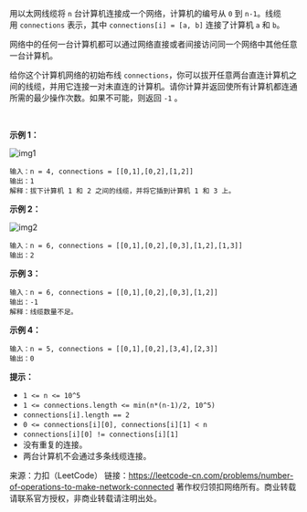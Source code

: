 用以太网线缆将 ```n``` 台计算机连接成一个网络，计算机的编号从 ```0``` 到 ```n-1```。线缆用 ```connections``` 表示，其中 ```connections[i] = [a, b]``` 连接了计算机 ```a``` 和 ```b```。

网络中的任何一台计算机都可以通过网络直接或者间接访问同一个网络中其他任意一台计算机。

给你这个计算机网络的初始布线 ```connections```，你可以拔开任意两台直连计算机之间的线缆，并用它连接一对未直连的计算机。请你计算并返回使所有计算机都连通所需的最少操作次数。如果不可能，则返回 ```-1``` 。 

 

**示例 1：**

![img1](https://github.com/Zhenghao-Liu/LeetCode_problem-and-solution/tree/master/1319.连通网络的操作次数/1319_1.png)
```
输入：n = 4, connections = [[0,1],[0,2],[1,2]]
输出：1
解释：拔下计算机 1 和 2 之间的线缆，并将它插到计算机 1 和 3 上。
```
**示例 2：**

![img2](https://github.com/Zhenghao-Liu/LeetCode_problem-and-solution/tree/master/1319.连通网络的操作次数/1319_2.png)
```
输入：n = 6, connections = [[0,1],[0,2],[0,3],[1,2],[1,3]]
输出：2
```
**示例 3：**
```
输入：n = 6, connections = [[0,1],[0,2],[0,3],[1,2]]
输出：-1
解释：线缆数量不足。
```
**示例 4：**
```
输入：n = 5, connections = [[0,1],[0,2],[3,4],[2,3]]
输出：0
```

**提示：**

* ```1 <= n <= 10^5```
* ```1 <= connections.length <= min(n*(n-1)/2, 10^5)```
* ```connections[i].length == 2```
* ```0 <= connections[i][0], connections[i][1] < n```
* ```connections[i][0] != connections[i][1]```
* 没有重复的连接。
* 两台计算机不会通过多条线缆连接。

来源：力扣（LeetCode）
链接：https://leetcode-cn.com/problems/number-of-operations-to-make-network-connected
著作权归领扣网络所有。商业转载请联系官方授权，非商业转载请注明出处。

